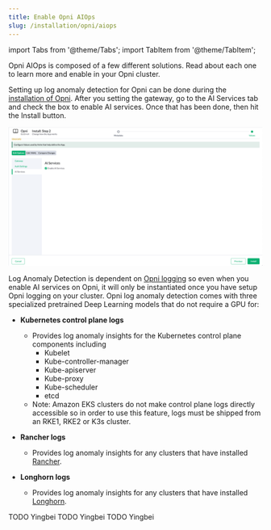 ```yaml
---
title: Enable Opni AIOps
slug: /installation/opni/aiops
---
```

import Tabs from '@theme/Tabs';
import TabItem from '@theme/TabItem';

Opni AIOps is composed of a few different solutions.
Read about each one to learn more and enable in your Opni cluster.

<Tabs>
<TabItem value="log-anomaly-detection" label="Log Anomaly Detection" default>

Setting up log anomaly detection for Opni can be done during the [installation of Opni](../opni/index.md). After you setting the gateway, go to the AI Services tab and check the box to enable AI services. Once that has been done, then hit the Install button.

![Enable AI Services](/img/enable_ai_services.png)

Log Anomaly Detection is dependent on [Opni logging](../opni/backends.md) so even when you enable AI services on Opni, it will only be instantiated once you have setup Opni logging on your cluster. 
<Tabs>
<TabItem value="pre-trained" label="Pretrained Models">
Opni log anomaly detection comes with three specialized pretrained Deep Learning models that do not require a GPU for:

* **Kubernetes control plane logs**
    * Provides log anomaly insights for the Kubernetes control plane components including
        * Kubelet
        * Kube-controller-manager
        * Kube-apiserver
        * Kube-proxy
        * Kube-scheduler
        * etcd
    * Note: Amazon EKS clusters do not make control plane logs directly accessible so in order to use this feature, logs must be shipped from an RKE1, RKE2 or K3s cluster.

* **Rancher logs** 
    * Provides log anomaly insights for any clusters that have installed [Rancher](https://docs.ranchermanager.rancher.io/versions).

* **Longhorn logs**
    * Provides log anomaly insights for any clusters that have installed [Longhorn](https://longhorn.io).

</TabItem>
<TabItem value="workload" label="User workloads self-learning (coming soon)">
TODO Yingbei
</TabItem>
</Tabs>
</TabItem>
<TabItem value="metric-anomaly-detection" label="Metric Anomaly Detection (coming soon)">
TODO Yingbei
</TabItem>
<TabItem value="root-cause-detection" label="Root Cause Detection (coming soon)">
TODO Yingbei
</TabItem>
</Tabs>